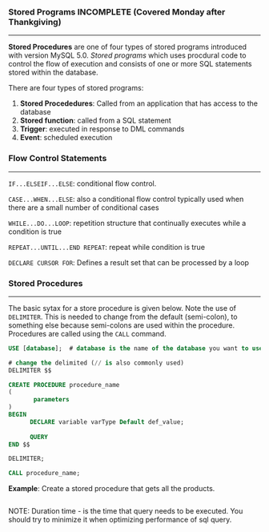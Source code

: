 ### Stored Programs INCOMPLETE (Covered Monday after Thankgiving)
---
__Stored Procedures__ are one of four types of stored programs introduced with version MySQL 5.0.   _Stored programs_ which uses procdural code to control the flow of execution and consists of one or more SQL statements stored within the database.  

There are four types of stored programs:

1. __Stored Procededures__:  Called from an application that has access to the database
2. __Stored function__: called from a SQL statement  
3. __Trigger__: executed in response to DML commands
4. __Event__: scheduled execution

### Flow Control Statements
---

`IF...ELSEIF...ELSE`: conditional flow control.

`CASE...WHEN...ELSE`: also a conditional flow control typically used when there are a small number of conditional cases

`WHILE...DO...LOOP`: repetition structure that continually executes while a condition is true

`REPEAT...UNTIL...END REPEAT`:  repeat while condition is true

`DECLARE CURSOR FOR`:  Defines a result set that can be processed by a loop

### Stored Procedures
---
The basic sytax for a store procedure is given below.  Note the use of `DELIMITER`.  This is needed to change from the default (semi-colon), to something else because semi-colons are used within the procedure.  Procedures are called using the `CALL` command.

```sql
USE [database];  # database is the name of the database you want to use  

# change the delimited (// is also commonly used)
DELIMITER $$  

CREATE PROCEDURE procedure_name
(
       parameters 
)
BEGIN
      DECLARE variable varType Default def_value;
      
      QUERY
END $$

DELIMITER;

CALL procedure_name;

```

__Example__:  Create a stored procedure that gets all the products.

```sql

```

NOTE:  Duration time - is the time that query needs to be executed. You should try to minimize it when optimizing performance of sql query.
